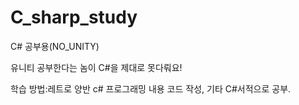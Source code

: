 # C_sharp_study

C# 공부용(NO_UNITY)

유니티 공부한다는 놈이 C#을 제대로 못다뤄요!

학습 방법:레트로 양반 c# 프로그래밍 내용 코드 작성, 기타 C#서적으로 공부.
